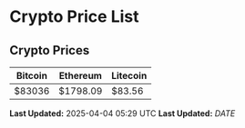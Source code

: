 # Crypto Price List

## Crypto Prices
| Bitcoin | Ethereum | Litecoin |
| ------- | -------- | -------- |
| $83036 | $1798.09 | $83.56 |
**Last Updated:** 2025-04-04 05:29 UTC
**Last Updated:** $DATE$

